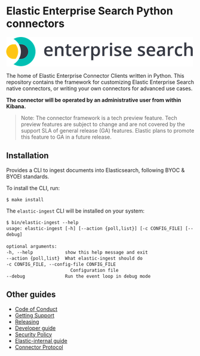 # Elastic Enterprise Search Python connectors

![logo](logo-enterprise-search.png)

The home of Elastic Enterprise Connector Clients written in Python. This
repository contains the framework for customizing Elastic Enterprise Search
native connectors, or writing your own connectors for advanced use cases.

**The connector will be operated by an administrative user from within Kibana.**

> Note: The connector framework is a tech preview feature. Tech preview
> features are subject to change and are not covered by the support SLA of
> general release (GA) features. Elastic plans to promote this feature to GA in
> a future release.


## Installation

Provides a CLI to ingest documents into Elasticsearch, following BYOC & BYOEI standards.

To install the CLI, run:

    $ make install

The `elastic-ingest` CLI will be installed on your system:

    $ bin/elastic-ingest --help
    usage: elastic-ingest [-h] [--action {poll,list}] [-c CONFIG_FILE] [--debug]

    optional arguments:
    -h, --help            show this help message and exit
    --action {poll,list}  What elastic-ingest should do
    -c CONFIG_FILE, --config-file CONFIG_FILE
                            Configuration file
    --debug               Run the event loop in debug mode

## Other guides

- [Code of Conduct](https://www.elastic.co/community/codeofconduct)
- [Getting Support](docs/SUPPORT.md)
- [Releasing](docs/RELEASING.md)
- [Developer guide](docs/DEVELOPING.md)
- [Security Policy](docs/SECURITY.md)
- [Elastic-internal guide](docs/INTERNAL.md)
- [Connector Protocol](https://github.com/elastic/connectors-ruby/blob/main/docs/CONNECTOR_PROTOCOL.md)
